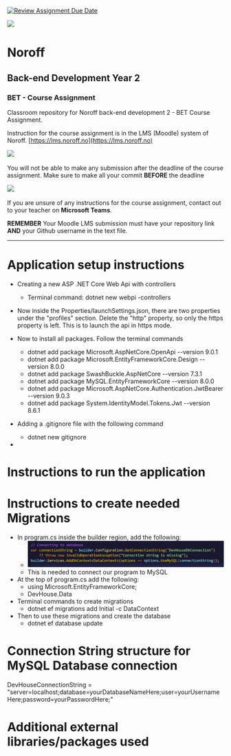 [![Review Assignment Due Date](https://classroom.github.com/assets/deadline-readme-button-22041afd0340ce965d47ae6ef1cefeee28c7c493a6346c4f15d667ab976d596c.svg)](https://classroom.github.com/a/1Wl7Oawf)

![](http://images.restapi.co.za/pvt/Noroff-64.png)
# Noroff
## Back-end Development Year 2
### BET - Course Assignment 

Classroom repository for Noroff back-end development 2 - BET Course Assignment.

Instruction for the course assignment is in the LMS (Moodle) system of Noroff.
[https://lms.noroff.no](https://lms.noroff.no)

![](http://images.restapi.co.za/pvt/important_icon.png)

You will not be able to make any submission after the deadline of the course assignment. Make sure to make all your commit **BEFORE** the deadline

![](http://images.restapi.co.za/pvt/help_small.png)

If you are unsure of any instructions for the course assignment, contact out to your teacher on **Microsoft Teams**.

**REMEMBER** Your Moodle LMS submission must have your repository link **AND** your Github username in the text file.

---

# Application setup instructions
- Creating a new ASP .NET Core Web Api with controllers
    - Terminal command: dotnet new webpi -controllers
- Now inside the Properties/launchSettings.json, there are two properties under the "profiles" section. Delete the "http" property, so only the https property is left. This is to launch the api in https mode.

- Now to install all packages. Follow the terminal commands
    - dotnet add package Microsoft.AspNetCore.OpenApi --version 9.0.1
    - dotnet add package Microsoft.EntityFrameworkCore.Design --version 8.0.0
    - dotnet add package SwashBuckle.AspNetCore --version 7.3.1
    - dotnet add package MySQL.EntityFrameworkCore --version 8.0.0
    - dotnet add package Microsoft.AspNetCore.Authentication.JwtBearer --version 9.0.3
    - dotnet add package System.IdentityModel.Tokens.Jwt --version 8.6.1

- Adding a .gitignore file with the following command
    - dotnet new gitignore

- 

# Instructions to run the application


# Instructions to create needed Migrations
- In program.cs inside the builder region, add the following:
    - ![Database Connection Example](Images/DbConnectionInProgramFile.png)
    - This is needed to connect our program to MySQL
- At the top of program.cs add the following:
    - using Microsoft.EntityFrameworkCore;
    - DevHouse.Data
- Terminal commands to create migrations
    - dotnet ef migrations add Initial -c DataContext
- Then to use these migrations and create the database
    - dotnet ef database update

# Connection String structure for MySQL Database connection
DevHouseConnectionString = "server=localhost;database=yourDatabaseNameHere;user=yourUsernameHere;password=yourPasswordHere;"

# Additional external libraries/packages used
